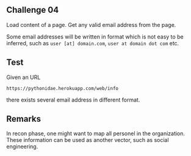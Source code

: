 ## Challenge 04

Load content of a page. Get any valid email address from the page.

Some email addresses will be written in format which is not easy to be inferred, such as `user [at] domain.com`, `user at domain dot com` etc.

## Test

Given an URL

```
https://pythonidae.herokuapp.com/web/info
```

there exists several email address in different format.

## Remarks

In recon phase, one might want to map all personel in the organization. These information can be used as another vector, such as social engineering.